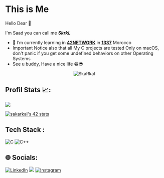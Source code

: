 # This is Me
Hello Dear 🤩

I'm Saad you can call me ***SkrkL***

- 🌱 I’m currently learning in [**42NETWORK**](https://www.42.fr) in [**1337**](https://www.1337.ma) Morocco
- Important Notice also that all My C projects are tested Only on macOS,
  don't panic if you get some undefined behaviors on other Operating Systems
- See u buddy, Have a nice life 😁😎

<p align="center" margin=20%> <img src="https://komarev.com/ghpvc/?username=SkaRkal&label=VIEWS&color=8a2be2&style=for-the-badge" alt="SkaRkal" /> </p>

## Profil Stats 📈:
<img src="https://github-readme-stats.vercel.app/api?username=skarkal&count_private=true&show_icons=true&theme=vue-dark"/>

[![sakarkal's 42 stats](https://badge.mediaplus.ma/black/sakarkal)](https://github.com/oakoudad/badge42)

## Tech Stack :

![C](https://img.shields.io/badge/c-%2300599C.svg?style=for-the-badge&logo=c&logoColor=white) ![C++](https://img.shields.io/badge/c++-%2300599C.svg?style=for-the-badge&logo=c%2B%2B&logoColor=white) 

## 🌐 Socials:

[![LinkedIn](https://img.shields.io/badge/LinkedIn-0077B5?style=for-the-badge&logo=linkedin&logoColor=white)](https://www.linkedin.com/in/saad-karkal-0a1165252/) [![](https://img.shields.io/badge/Twitter-1DA1F2?style=for-the-badge&logo=twitter&logoColor=white)](https://twitter.com/Im_Dah_Duuude) [![Instagram](https://img.shields.io/badge/Instagram-E4405F?style=for-the-badge&logo=instagram&logoColor=white)](https://www.instagram.com/sakarkal/)
